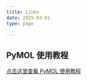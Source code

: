 ```yaml
---
title: Links
date: 2025-03-01
type: page

---
```


## PyMOL 使用教程

[点击这里查看 PyMOL 使用教程](https://github.com/shmily-ld/PyMOL)

